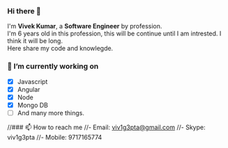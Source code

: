 ### Hi there 👋
I'm **Vivek Kumar**, a **Software Engineer** by profession.  
I'm 6 years old in this profession, this will be continue until I am intrested. I think it will be long.  
Here share my code and knowlegde.

### 🔭 I’m currently working on
- [x] Javascript
- [x] Angular
- [x] Node
- [x] Mongo DB
- [ ] And many more things.

//### 📫 How to reach me
//- Email: viv1g3pta@gmail.com
//- Skype: viv1g3pta
//- Mobile: 9717165774
